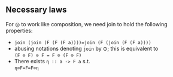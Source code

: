 Necessary laws
--------------------------------------------

For ◎ to work like composition, we need join to hold the following properties:

- `join (join (F (F (F a))))=join (F (join (F (F a))))`
- abusing notations denoting `join` by ⊙; this is equivalent to  
<span class="yellow">`(F ⊙ F) ⊙ F = F ⊙ (F ⊙ F)`</span>
- There exists `η :: a -> F a` s.t.  
<span class="yellow">`η⊙F=F=F⊙η`</span>
